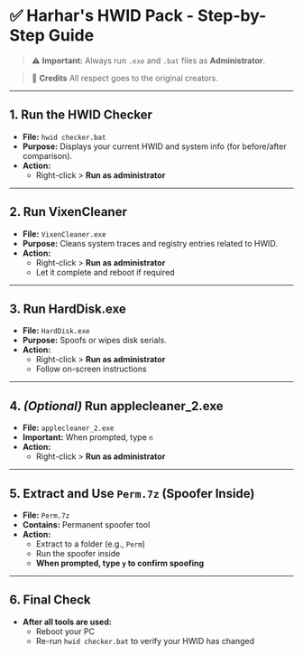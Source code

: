 # ✅ Harhar's HWID Pack - Step-by-Step Guide

> ⚠️ **Important:** Always run `.exe` and `.bat` files as **Administrator**.

> 🙏  **Credits** All respect goes to the original creators.

---

## 1. Run the HWID Checker
- **File:** `hwid checker.bat`
- **Purpose:** Displays your current HWID and system info (for before/after comparison).
- **Action:**  
  - Right-click > **Run as administrator**

---

## 2. Run VixenCleaner
- **File:** `VixenCleaner.exe`
- **Purpose:** Cleans system traces and registry entries related to HWID.
- **Action:**  
  - Right-click > **Run as administrator**  
  - Let it complete and reboot if required

---

## 3. Run HardDisk.exe
- **File:** `HardDisk.exe`
- **Purpose:** Spoofs or wipes disk serials.
- **Action:**  
  - Right-click > **Run as administrator**  
  - Follow on-screen instructions

---

## 4. *(Optional)* Run applecleaner_2.exe
- **File:** `applecleaner_2.exe`
- **Important:** When prompted, type `n`
- **Action:**  
  - Right-click > **Run as administrator**

---

## 5. Extract and Use `Perm.7z` (Spoofer Inside)
- **File:** `Perm.7z`
- **Contains:** Permanent spoofer tool
- **Action:**  
  - Extract to a folder (e.g., `Perm`)  
  - Run the spoofer inside  
  - **When prompted, type `y` to confirm spoofing**

---

## 6. Final Check
- **After all tools are used:**
  - Reboot your PC
  - Re-run `hwid checker.bat` to verify your HWID has changed
